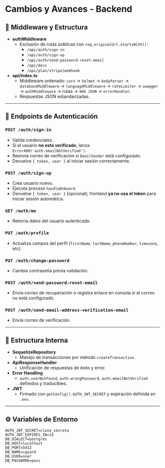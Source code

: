# Cambios y Avances - Backend

## 🧱 Middleware y Estructura
- **authMiddleware**
  - Exclusión de rutas públicas con `req.originalUrl.startsWith()`:
    - `/api/auth/sign-in`
    - `/api/auth/sign-up`
    - `/api/auth/send-password-reset-email`
    - `/api/docs`
    - `/api/plan/stripe/webhook`
- **api/index.ts**
  - Middleware ordenado: `cors` → `helmet` → `bodyParser` → `databaseMiddleware` → `languageMiddleware` → `rateLimiter` → `swagger` → `authMiddleware` → rutas → `404 JSON` → `errorHandler`.
  - Respuestas JSON estandarizadas.

---

## 🔐 Endpoints de Autenticación

### `POST /auth/sign-in`
- Valida credenciales.
- Si el usuario **no está verificado**, lanza `Error400('auth.emailNotVerified')`.
- Reenvía correo de verificación si `EmailSender` está configurado.
- Devuelve `{ token, user }` al iniciar sesión correctamente.

### `POST /auth/sign-up`
- Crea usuario nuevo.
- Ejecuta proceso `handleOnboard`.
- Devuelve `{ token, user }` (opcional); frontend **ya no usa el token** para iniciar sesión automática.

### `GET /auth/me`
- Retorna datos del usuario autenticado.

### `PUT /auth/profile`
- Actualiza campos del perfil (`firstName`, `lastName`, `phoneNumber`, `timezone`, etc).

### `PUT /auth/change-password`
- Cambia contraseña previa validación.

### `POST /auth/send-password-reset-email`
- Envía correo de recuperación o registra enlace en consola si el correo no está configurado.

### `POST /auth/send-email-address-verification-email`
- Envía correo de verificación.

---

## 🧩 Estructura Interna
- **SequelizeRepository**
  - Manejo de transacciones por método `createTransaction`.
- **ApiResponseHandler**
  - Unificación de respuestas de éxito y error.
- **Error Handling**
  - `auth.userNotFound`, `auth.wrongPassword`, `auth.emailNotVerified` definidos y traducibles.
- **JWT**
  - Firmado con `getConfig().AUTH_JWT_SECRET` y expiración definida en `.env`.

---

## ⚙️ Variables de Entorno
```env
AUTH_JWT_SECRET=clave_secreta
AUTH_JWT_EXPIRES_IN=1d
DB_DIALECT=postgres
DB_HOST=localhost
DB_PORT=5432
DB_NAME=cguard
DB_USER=user
DB_PASSWORD=pass
